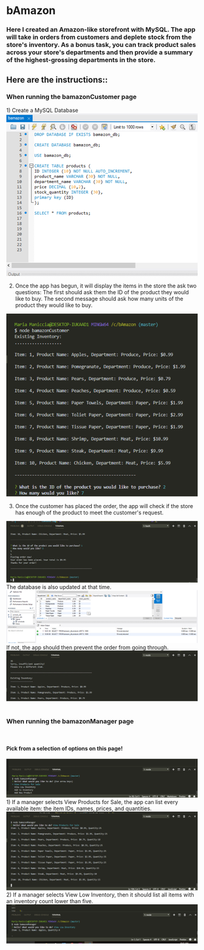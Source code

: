 <h1>bAmazon</h1>

<h3>Here I created an Amazon-like storefront with MySQL. The app will take in orders from customers and deplete stock from the store's inventory. As a bonus task, you can track product sales across your store's departments and then provide a summary of the highest-grossing departments in the store.</h3>

<h2>Here are the instructions::</h2>

<h3>When running the bamazonCustomer page</h3>
1) Create a MySQL Database 
<img src="./images/SQL.png" alt="SQL Workbench screenshot">
<br>

2) Once the app has begun, it will display the items in the store the ask two questions:
The first should ask them the ID of the product they would like to buy.
The second message should ask how many units of the product they would like to buy.
<img src="./images/startScreen.png" alt="Start screen">
<br>

3) Once the customer has placed the order, the app will check if the store has enough of the product to meet the customer's request.
<img src="./images/end.png" alt="The end screen">
The database is also updated at that time.
<img src="./images/SQLupdate.png" alt="SQL Workbench update">
If not, the app should then prevent the order from going through.
<img src="./images/noMore.png" alt="Insufficiant quantity photo">
<br>
<br>

<h3>When running the bamazonManager page</h3>
<br>
<h4>Pick from a selection of options on this page!</h4>
<img src="./images/managerStart.png" alt="Manager start up page">
<br>
1) If a manager selects View Products for Sale, the app can list every available item: the item IDs, names, prices, and quantities.
<img src="./images/products.png" alt="Products View">
<br>
2) If a manager selects View Low Inventory, then it should list all items with an inventory count lower than five.
<img src="./images/lowQuant.png" alt="Low Quantity View">
<br>


